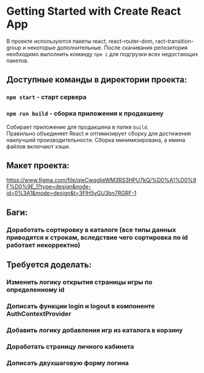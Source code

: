 # Getting Started with Create React App

В проекте используются пакеты react, react-router-dom, ract-transition-group и некоторые дополнительные.
После скачивания репозитория необходимо выполнить команду `npm i` для подгрузки всех недостающих пакетов.

## Доступные команды в директории проекта:

### `npm start` - старт сервера

### `npm run build` - сборка приложения к продакшену
Собирает приложение для продакшена в папке `build`.\
Правильно объединяет React и оптимизирует сборку для достижения наилучшей производительности.
Сборка минимизирована, а имена файлов включают хэши.

## Макет проекта:

https://www.figma.com/file/qieCwqgIieWM3RS3HPU7kQ/%D0%A1%D0%9F%D0%9E_1?type=design&node-id=0%3A1&mode=design&t=3FlH5yGU3bn7RGRF-1

## Баги:

### Доработать сортировку в каталоге (все типы данных приводятся к строкам, вследствие чего сортировка по id работает некорректно)


## Требуется доделать:

### Изменить логику открытия страницы игры по определенному id
### Дописать функции login и logout в компоненте AuthContextProvider
### Добавить логику добавления игр из каталога в корзину 
### Доработать страницу личного кабинета 
### Дописать двухшаговую форму логина